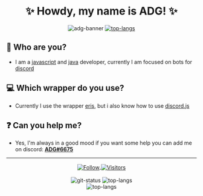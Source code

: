 <h1 align="center">✨ Howdy, my name is ADG! ✨</h1>

<p align="center">
    <img src="https://cardivo.vercel.app/api?name=ADG&description=Hello%20my%20name%20is%20ADG%20I%20am%20a%20JavaScript%20programmer&image=https://avatars.githubusercontent.com/u/65923257?v=4&site=https://adgdev.me&github=andrelucaas&instagram=4ndre_piloto&twitter=4DG_YT" alt="adg-banner">
    <a href='https://discord.com/users/726449359167684734'><img src="https://discord.c99.nl/widget/theme-3/726449359167684734.png" alt="top-langs"></a>
</p>

## 🤔 Who are you?
- I am a [javascript](https://developer.mozilla.org/en-US/docs/Web/JavaScript) and [java](https://www.java.com/pt-BR/) developer, currently I am focused on bots for [discord](https://discord.com/)
## 💻 Which wrapper do you use?
- Currently I use the wrapper [eris](https://www.npmjs.com/package/eris), but i also know how to use [discord.js](https://www.npmjs.com/package/discord.js)
## ❓ Can you help me?
- Yes, I'm always in a good mood if you want some help you can add me on discord: [**ADG#6675**](https://discord.com/users/726449359167684734)
<hr>
<p align="center">
    <a href="https://github.com/andrelucaas">
        <img align="center" alt="Follow" src="https://img.shields.io/github/followers/andrelucaas?style=flat&amp;logo=github&amp;label=Followers&amp;color=2D76BF">
        <img align="center" alt="Visitors" src="https://komarev.com/ghpvc/?username=andrelucaas">
    </a>
    <br>
    <br>
    <img src="https://github-readme-stats.vercel.app/api?username=andrelucaas&show_icons=true&theme=transparent&layout=compact" alt="git-status" class="center">
    <img src="https://github-readme-stats.vercel.app/api/top-langs/?username=andrelucaas&theme=transparent&layout=compact&langs_count=7" alt="top-langs" class="center">
    <br>
    <img src="https://github.com/andrelucaas/andrelucaas/blob/output/github-contribution-grid-snake.svg" alt="top-langs" class="center">
</p>
